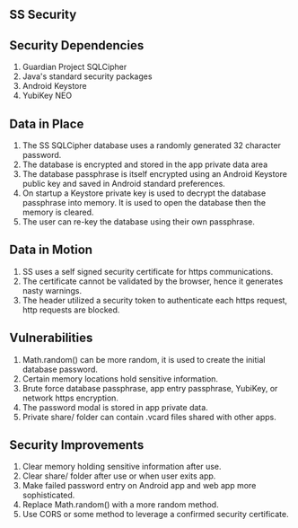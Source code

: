 SS Security  
-----------  

Security Dependencies  
---------------------  

1. Guardian Project SQLCipher  
1. Java's standard security packages  
1. Android Keystore  
1. YubiKey NEO  


Data in Place  
-------------  

1. The SS SQLCipher database uses a randomly generated 32 character password.
1. The database is encrypted and stored in the app private data area
1. The database passphrase is itself encrypted using an Android Keystore public key and saved 
in Android standard preferences. 
1. On startup a Keystore private key is used to decrypt the database passphrase into memory.
It is used to open the database then the memory is cleared.
1. The user can re-key the database using their own passphrase.


Data in Motion  
--------------  

1. SS uses a self signed security certificate for https communications.  
1. The certificate cannot be validated by the browser, hence it generates nasty warnings.  
1. The header utilized a security token to authenticate each https request, http requests are blocked.


Vulnerabilities  
---------------  

1. Math.random() can be more random, it is used to create the initial database password.  
1. Certain memory locations hold sensitive information.  
1. Brute force database passphrase, app entry passphrase, YubiKey, or network https encryption.
1. The password modal is stored in app private data.
1. Private share/ folder can contain .vcard files shared with other apps.


Security Improvements  
---------------------  

1. Clear memory holding sensitive information after use.
1. Clear share/ folder after use or when user exits app.
1. Make failed password entry on Android app and web app more sophisticated. 
1. Replace Math.random() with a more random method.  
1. Use CORS or some method to leverage a confirmed security certificate.  

